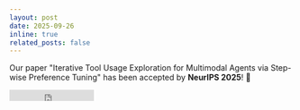 ```yaml
---
layout: post
date: 2025-09-26
inline: true
related_posts: false
---
```


Our paper "Iterative Tool Usage Exploration for Multimodal Agents via Step-wise Preference Tuning" has been accepted by **NeurIPS 2025**! 🎉

<iframe src="https://ghbtns.com/github-btn.html?user=SPORT-Agents&repo=SPORT-Agents&type=star&count=true" frameborder="0" scrolling="0" width="150" height="20" title="GitHub"></iframe>
<br>
